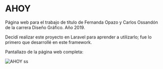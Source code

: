 # AHOY
 Página web para el trabajo de título de Fernanda Opazo y Carlos Ossandón de la carrera Diseño Gráfico. Año 2019.
 
Decidí realizar este proyecto en Laravel para aprender a utilizarlo; fue lo primero que desarrollé en este framework.

Pantallazo de la página web completa:

![AHOY ss](https://github.com/Val-Voi/AHOY/assets/153869765/04a2e84b-cbd4-4a02-8a9a-a2f4f18d0797)
